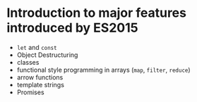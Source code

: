 # Introduction to major features introduced by ES2015

- `let` and `const`
- Object Destructuring
- classes
- functional style programming in arrays (`map`, `filter`, `reduce`)
- arrow functions
- template strings
- Promises
